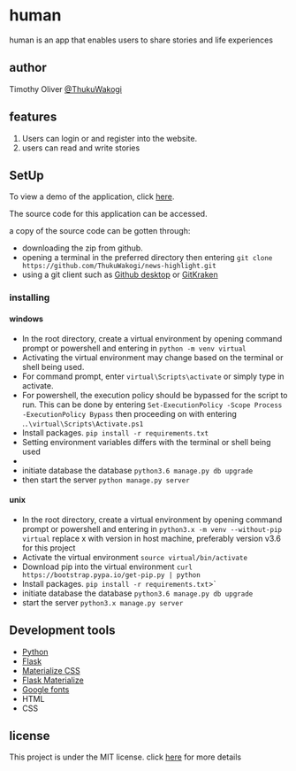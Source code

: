 # human

human is an app that enables users to share stories and life experiences 

## author

Timothy Oliver [@ThukuWakogi](https://github.com/ThukuWakogi)

## features

1. Users can login or and register into the website.
2. users can read and write stories

## SetUp

To view a demo of the application, click [here](https://https://thukuwakogi-human.herokuapp.com/).

The source code for this application can be accessed.

a copy of the source code can be gotten through:

- downloading the zip from github.
- opening a terminal in the preferred directory then entering `git clone https://github.com/ThukuWakogi/news-highlight.git`
- using a git client such as [Github desktop](https://desktop.github.com/) or [GitKraken](https://www.gitkraken.com/)

### installing

#### windows

* In the root directory, create a virtual environment by opening command prompt or powershell and entering in `python -m venv virtual`
* Activating the virtual environment may change based on the terminal or shell being used.
* For command prompt, enter `virtual\Scripts\activate` or simply type in activate.
* For powershell, the execution policy should be bypassed for the script to run. This can be done by entering `Set-ExecutionPolicy -Scope Process -ExecutionPolicy Bypass` then proceeding on with entering .`.\virtual\Scripts\Activate.ps1`
* Install packages. `pip install -r requirements.txt`
* Setting environment variables differs with the terminal or shell being used
* 
* initiate database the database `python3.6 manage.py db upgrade`
* then start the server `python manage.py server`

#### unix

* In the root directory, create a virtual environment by opening command prompt or powershell and entering in `python3.x -m venv --without-pip virtual` replace x with version in host machine, preferably version v3.6 for this project
* Activate the virtual environment `source virtual/bin/activate`
* Download pip into the virtual environment `curl https://bootstrap.pypa.io/get-pip.py | python`
* Install packages. `pip install -r requirements.txt`>`
* initiate database the database `python3.6 manage.py db upgrade`
* start the server `python3.x manage.py server`

## Development tools
* [Python](https://www.python.org/)
* [Flask](https://palletsprojects.com/p/flask/)
* [Materialize CSS](https://materializecss.com)
* [Flask Materialize](https://github.com/HellerCommaA/flask-materialize)
* [Google fonts](https://fonts.google.com/)
* HTML
* CSS

## license
This project is under the MIT license. click [here](https://github.com/ThukuWakogi/human/blob/master/LICENSE) for more details

